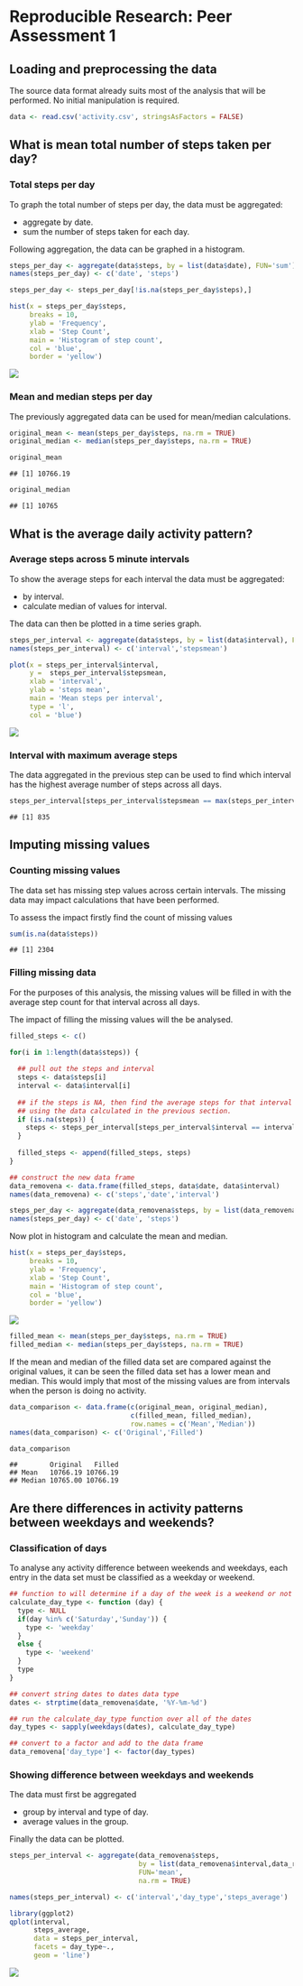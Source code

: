 # Reproducible Research: Peer Assessment 1


## Loading and preprocessing the data

The source data format already suits most of the analysis that will be performed. No initial manipulation is required.

```r
data <- read.csv('activity.csv', stringsAsFactors = FALSE)
```


## What is mean total number of steps taken per day?

### Total steps per day
To graph the total number of steps per day, the data must be aggregated:

* aggregate by date.
* sum the number of steps taken for each day.

Following aggregation, the data can be graphed in a histogram.


```r
steps_per_day <- aggregate(data$steps, by = list(data$date), FUN='sum')
names(steps_per_day) <- c('date', 'steps')

steps_per_day <- steps_per_day[!is.na(steps_per_day$steps),]

hist(x = steps_per_day$steps, 
     breaks = 10,
     ylab = 'Frequency',
     xlab = 'Step Count',
     main = 'Histogram of step count',
     col = 'blue',
     border = 'yellow')
```

![](PA1_template_files/figure-html/unnamed-chunk-2-1.png) 

### Mean and median steps per day

The previously aggregated data can be used for mean/median calculations.


```r
original_mean <- mean(steps_per_day$steps, na.rm = TRUE)
original_median <- median(steps_per_day$steps, na.rm = TRUE)

original_mean
```

```
## [1] 10766.19
```

```r
original_median
```

```
## [1] 10765
```

## What is the average daily activity pattern?

### Average steps across 5 minute intervals

To show the average steps for each interval the data must be aggregated:

* by interval.
* calculate median of values for interval.

The data can then be plotted in a time series graph.


```r
steps_per_interval <- aggregate(data$steps, by = list(data$interval), FUN='mean', na.rm = TRUE)
names(steps_per_interval) <- c('interval','stepsmean')

plot(x = steps_per_interval$interval,
     y =  steps_per_interval$stepsmean,
     xlab = 'interval',
     ylab = 'steps mean',
     main = 'Mean steps per interval',
     type = 'l',
     col = 'blue')
```

![](PA1_template_files/figure-html/unnamed-chunk-4-1.png) 

### Interval with maximum average steps

The data aggregated in the previous step can be used to find which interval has the highest average number of steps across all days.


```r
steps_per_interval[steps_per_interval$stepsmean == max(steps_per_interval$stepsmean), 'interval']
```

```
## [1] 835
```


## Imputing missing values

### Counting missing values
The data set has missing step values across certain intervals. The missing data may impact calculations that have been performed.

To assess the impact firstly find the count of missing values


```r
sum(is.na(data$steps))
```

```
## [1] 2304
```

### Filling missing data
For the purposes of this analysis, the missing values will be filled in with the average step count for that interval across all days.

The impact of filling the missing values will the be analysed.

```r
filled_steps <- c()

for(i in 1:length(data$steps)) {
  
  ## pull out the steps and interval
  steps <- data$steps[i]
  interval <- data$interval[i]
  
  ## if the steps is NA, then find the average steps for that interval
  ## using the data calculated in the previous section.
  if (is.na(steps)) {
    steps <- steps_per_interval[steps_per_interval$interval == interval, 'stepsmean']
  }
  
  filled_steps <- append(filled_steps, steps)
}

## construct the new data frame
data_removena <- data.frame(filled_steps, data$date, data$interval)
names(data_removena) <- c('steps','date','interval')

steps_per_day <- aggregate(data_removena$steps, by = list(data_removena$date), FUN='sum')
names(steps_per_day) <- c('date', 'steps')
```

Now plot in histogram and calculate the mean and median.


```r
hist(x = steps_per_day$steps, 
     breaks = 10,
     ylab = 'Frequency',
     xlab = 'Step Count',
     main = 'Histogram of step count',
     col = 'blue',
     border = 'yellow')
```

![](PA1_template_files/figure-html/unnamed-chunk-8-1.png) 

```r
filled_mean <- mean(steps_per_day$steps, na.rm = TRUE)
filled_median <- median(steps_per_day$steps, na.rm = TRUE)
```


If the mean and median of the filled data set are compared against the original values, it can be seen the filled data set has a lower mean and median. This would imply that most of the missing values are from intervals when the person is doing no activity.

```r
data_comparison <- data.frame(c(original_mean, original_median),
                              c(filled_mean, filled_median),
                              row.names = c('Mean','Median'))
names(data_comparison) <- c('Original','Filled')

data_comparison
```

```
##        Original   Filled
## Mean   10766.19 10766.19
## Median 10765.00 10766.19
```

## Are there differences in activity patterns between weekdays and weekends?

### Classification of days

To analyse any activity difference between weekends and weekdays, each entry in the data set must be classified as a weekday or weekend.


```r
## function to will determine if a day of the week is a weekend or not
calculate_day_type <- function (day) {
  type <- NULL
  if(day %in% c('Saturday','Sunday')) {
    type <- 'weekday'
  }
  else {
    type <- 'weekend'
  }
  type
}

## convert string dates to dates data type
dates <- strptime(data_removena$date, '%Y-%m-%d')

## run the calculate_day_type function over all of the dates
day_types <- sapply(weekdays(dates), calculate_day_type)

## convert to a factor and add to the data frame
data_removena['day_type'] <- factor(day_types)
```

### Showing difference between weekdays and weekends

The data must first be aggregated

* group by interval and type of day.
* average values in the group.

Finally the data can be plotted.


```r
steps_per_interval <- aggregate(data_removena$steps, 
                                by = list(data_removena$interval,data_removena$day_type),
                                FUN='mean', 
                                na.rm = TRUE)

names(steps_per_interval) <- c('interval','day_type','steps_average')

library(ggplot2)
qplot(interval, 
      steps_average, 
      data = steps_per_interval, 
      facets = day_type~.,
      geom = 'line')
```

![](PA1_template_files/figure-html/unnamed-chunk-11-1.png) 
